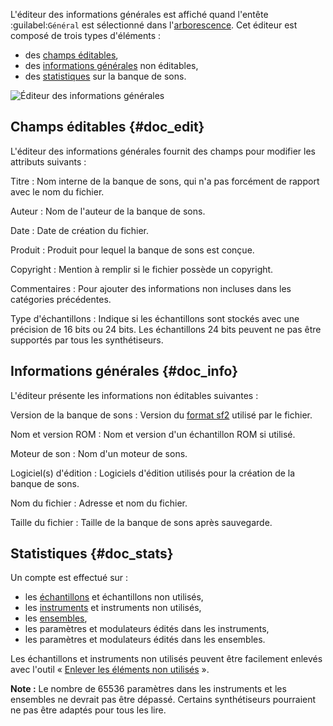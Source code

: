 L'éditeur des informations générales est affiché quand l'entête :guilabel:`Général` est sélectionné dans l'[arborescence](manual/soundfont-editor/tree.md).
Cet éditeur est composé de trois types d'éléments&nbsp;:

* des [champs éditables](#doc_edit),
* des [informations générales](#doc_info) non éditables,
* des [statistiques](#doc_stats) sur la banque de sons.


![Éditeur des informations générales](images/edit_general.png "Éditeur des informations générales")


## Champs éditables {#doc_edit}


L'éditeur des informations générales fournit des champs pour modifier les attributs suivants&nbsp;:

Titre
: Nom interne de la banque de sons, qui n'a pas forcément de rapport avec le nom du fichier.

Auteur
: Nom de l'auteur de la banque de sons.

Date
: Date de création du fichier.

Produit
: Produit pour lequel la banque de sons est conçue.

Copyright
: Mention à remplir si le fichier possède un copyright.

Commentaires
: Pour ajouter des informations non incluses dans les catégories précédentes.

Type d'échantillons
: Indique si les échantillons sont stockés avec une précision de 16 bits ou 24 bits.
  Les échantillons 24 bits peuvent ne pas être supportés par tous les synthétiseurs.


## Informations générales {#doc_info}


L'éditeur présente les informations non éditables suivantes&nbsp;:

Version de la banque de sons
: Version du [format sf2](manual/annexes/the-different-soundfont-formats.md#doc_sf2) utilisé par le fichier.

Nom et version ROM
: Nom et version d'un échantillon ROM si utilisé.

Moteur de son
: Nom d'un moteur de sons.

Logiciel(s) d'édition
: Logiciels d'édition utilisés pour la création de la banque de sons.

Nom du fichier
: Adresse et nom du fichier.

Taille du fichier
: Taille de la banque de sons après sauvegarde.


## Statistiques {#doc_stats}


Un compte est effectué sur&nbsp;:

* les [échantillons](manual/soundfont-editor/editing-pages/sample-editor.md) et échantillons non utilisés,
* les [instruments](manual/soundfont-editor/editing-pages/instrument-editor.md) et instruments non utilisés,
* les [ensembles](manual/soundfont-editor/editing-pages/preset-editor.md),
* les paramètres et modulateurs édités dans les instruments,
* les paramètres et modulateurs édités dans les ensembles.

Les échantillons et instruments non utilisés peuvent être facilement enlevés avec l'outil «&nbsp;[Enlever les éléments non utilisés](manual/soundfont-editor/tools/global-tools.md#doc_unused)&nbsp;».

**Note&nbsp;:** Le nombre de 65536 paramètres dans les instruments et les ensembles ne devrait pas être dépassé.
Certains synthétiseurs pourraient ne pas être adaptés pour tous les lire.